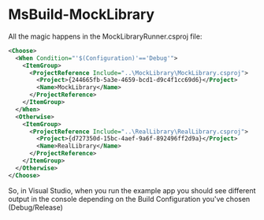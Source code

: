 # MsBuild-MockLibrary

All the magic happens in the MockLibraryRunner.csproj file:

```xml
<Choose>
  <When Condition="'$(Configuration)'=='Debug'">
    <ItemGroup>
      <ProjectReference Include="..\MockLibrary\MockLibrary.csproj">
        <Project>{244665fb-5a3e-4659-bcd1-d9c4f1cc69d6}</Project>
        <Name>MockLibrary</Name>
      </ProjectReference>
    </ItemGroup>
  </When>
  <Otherwise>
    <ItemGroup>
      <ProjectReference Include="..\RealLibrary\RealLibrary.csproj">
        <Project>{d727350d-15bc-4aef-9a6f-892496ff2d9a}</Project>
        <Name>RealLibrary</Name>
      </ProjectReference>
    </ItemGroup>
  </Otherwise>
</Choose>
```

So, in Visual Studio, when you run the example app you should see different output in the console depending on the Build Configuration you've chosen (Debug/Release)
